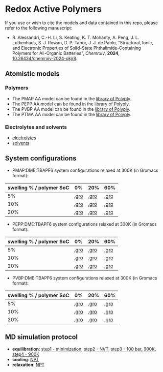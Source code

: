 # Redox Active Polymers

If you use or wish to cite the models and data contained in this repo,
please refer to the following manuscript:

- R. Alessandri, C.-H. Li, S. Keating, K. T. Mohanty, A. Peng, J. L. Lutkenhaus, S. J. Rowan, D. P. Tabor, J. J. de Pablo,
  "Structural, Ionic, and Electronic Properties of Solid-State Phthalimide-Containing Polymers for All-Organic Batteries",
  *Chemrxiv*, **2024**, [10.26434/chemrxiv-2024-qkjr8](https://doi.org/10.26434/chemrxiv-2024-qkjr8).


## Atomistic models

### Polymers

- The PMAP AA model can be found in the [library of Polyply](https://github.com/marrink-lab/polyply_1.0/blob/master/LIBRARY.md).
- The PEPP AA model can be found in the [library of Polyply](https://github.com/marrink-lab/polyply_1.0/blob/master/LIBRARY.md).
- The PVBP AA model can be found in the [library of Polyply](https://github.com/marrink-lab/polyply_1.0/blob/master/LIBRARY.md).
- The PTMA AA model can be found in the [library of Polyply](https://github.com/marrink-lab/polyply_1.0/blob/master/LIBRARY.md).

### Electrolytes and solvents

- [electrolytes](./electrolytes)
- [solvents](./solvents)


## System configurations

- PMAP:DME:TBAPF6 system configurations relaxed at 300K (in Gromacs format):

| swelling % / polymer SoC |                0% |               20% |               60% |
|--------------------------|-------------------|-------------------|-------------------|
|  5%                      | [.gro][PMAP05000] | [.gro][PMAP05020] | [.gro][PMAP05060] |
| 10%                      | [.gro][PMAP10000] | [.gro][PMAP10020] | [.gro][PMAP10060] |
| 20%                      | [.gro][PMAP20000] | [.gro][PMAP20020] | [.gro][PMAP20060] |

- PEPP:DME:TBAPF6 system configurations relaxed at 300K (in Gromacs format):

| swelling % / polymer SoC |                0% |               20% |               60% |
|--------------------------|-------------------|-------------------|-------------------|
|  5%                      | [.gro][PEPP05000] | [.gro][PEPP05020] | [.gro][PEPP05060] |
| 10%                      | [.gro][PEPP10000] | [.gro][PEPP10020] | [.gro][PEPP10060] |
| 20%                      | [.gro][PEPP20000] | [.gro][PEPP20020] | [.gro][PEPP20060] |

- PVBP:DME:TBAPF6 system configurations relaxed at 300K (in Gromacs format):

| swelling % / polymer SoC |                0% |               20% |               60% |
|--------------------------|-------------------|-------------------|-------------------|
|  5%                      | [.gro][PVBP05000] | [.gro][PVBP05020] | [.gro][PVBP05060] |
| 10%                      | [.gro][PVBP10000] | [.gro][PVBP10020] | [.gro][PVBP10060] |
| 20%                      | [.gro][PVBP20000] | [.gro][PVBP20020] | [.gro][PVBP20060] |


## MD simulation protocol

- **equilibration**: [step1 - minimization](./MD_settings/eq_step1_min.mdp), [step2 - NVT](./MD_settings/eq_step2_NVT.mdp), [step3 - 100 bar, 900K](./MD_settings/eq_step3_NPT_highP.mdp), [step4 - 900K](./MD_settings/eq_step4_NPT_highT.mdp) 
- **cooling**: [NPT](./MD_settings/cool_NPT.mdp) 
- **relaxation**: [NPT](./MD_settings/relax_NPT.mdp) 




[PMAP05000]: https://github.com/ricalessandri/redox-active-polymers/tree/main/configurations/PMAP000charge_DME_TBAPF6_05percent/relax-30mer-300K-D/1-relax-100ns-whole.gro
[PMAP05020]: https://github.com/ricalessandri/redox-active-polymers/tree/main/configurations/PMAP020charge_DME_TBAPF6_05percent/relax-30mer-300K-D/1-relax-100ns-whole.gro
[PMAP05060]: https://github.com/ricalessandri/redox-active-polymers/tree/main/configurations/PMAP060charge_DME_TBAPF6_05percent/relax-30mer-300K-D/1-relax-100ns-whole.gro
[PMAP10000]: https://github.com/ricalessandri/redox-active-polymers/tree/main/configurations/PMAP000charge_DME_TBAPF6_10percent/relax-30mer-300K-D/1-relax-100ns-whole.gro
[PMAP10020]: https://github.com/ricalessandri/redox-active-polymers/tree/main/configurations/PMAP020charge_DME_TBAPF6_10percent/relax-30mer-300K-D/1-relax-100ns-whole.gro
[PMAP10060]: https://github.com/ricalessandri/redox-active-polymers/tree/main/configurations/PMAP060charge_DME_TBAPF6_10percent/relax-30mer-300K-D/1-relax-100ns-whole.gro
[PMAP20000]: https://github.com/ricalessandri/redox-active-polymers/tree/main/configurations/PMAP000charge_DME_TBAPF6_20percent/relax-30mer-300K-D/1-relax-100ns-whole.gro
[PMAP20020]: https://github.com/ricalessandri/redox-active-polymers/tree/main/configurations/PMAP020charge_DME_TBAPF6_20percent/relax-30mer-300K-D/1-relax-100ns-whole.gro
[PMAP20060]: https://github.com/ricalessandri/redox-active-polymers/tree/main/configurations/PMAP060charge_DME_TBAPF6_20percent/relax-30mer-300K-D/1-relax-100ns-whole.gro
[PEPP05000]: https://github.com/ricalessandri/redox-active-polymers/tree/main/configurations/PEPP000charge_DME_TBAPF6_05percent/relax-30mer-300K-D/1-relax-100ns-whole.gro
[PEPP05020]: https://github.com/ricalessandri/redox-active-polymers/tree/main/configurations/PEPP020charge_DME_TBAPF6_05percent/relax-30mer-300K-D/1-relax-100ns-whole.gro
[PEPP05060]: https://github.com/ricalessandri/redox-active-polymers/tree/main/configurations/PEPP060charge_DME_TBAPF6_05percent/relax-30mer-300K-D/1-relax-100ns-whole.gro
[PEPP10000]: https://github.com/ricalessandri/redox-active-polymers/tree/main/configurations/PEPP000charge_DME_TBAPF6_10percent/relax-30mer-300K-D/1-relax-100ns-whole.gro
[PEPP10020]: https://github.com/ricalessandri/redox-active-polymers/tree/main/configurations/PEPP020charge_DME_TBAPF6_10percent/relax-30mer-300K-D/1-relax-100ns-whole.gro
[PEPP10060]: https://github.com/ricalessandri/redox-active-polymers/tree/main/configurations/PEPP060charge_DME_TBAPF6_10percent/relax-30mer-300K-D/1-relax-100ns-whole.gro
[PEPP20000]: https://github.com/ricalessandri/redox-active-polymers/tree/main/configurations/PEPP000charge_DME_TBAPF6_20percent/relax-30mer-300K-D/1-relax-100ns-whole.gro
[PEPP20020]: https://github.com/ricalessandri/redox-active-polymers/tree/main/configurations/PEPP020charge_DME_TBAPF6_20percent/relax-30mer-300K-D/1-relax-100ns-whole.gro
[PEPP20060]: https://github.com/ricalessandri/redox-active-polymers/tree/main/configurations/PEPP060charge_DME_TBAPF6_20percent/relax-30mer-300K-D/1-relax-100ns-whole.gro
[PVBP05000]: https://github.com/ricalessandri/redox-active-polymers/tree/main/configurations/PVBP000charge_DME_TBAPF6_05percent/relax-30mer-300K-D/1-relax-100ns-whole.gro
[PVBP05020]: https://github.com/ricalessandri/redox-active-polymers/tree/main/configurations/PVBP020charge_DME_TBAPF6_05percent/relax-30mer-300K-D/1-relax-100ns-whole.gro
[PVBP05060]: https://github.com/ricalessandri/redox-active-polymers/tree/main/configurations/PVBP060charge_DME_TBAPF6_05percent/relax-30mer-300K-D/1-relax-100ns-whole.gro
[PVBP10000]: https://github.com/ricalessandri/redox-active-polymers/tree/main/configurations/PVBP000charge_DME_TBAPF6_10percent/relax-30mer-300K-D/1-relax-100ns-whole.gro
[PVBP10020]: https://github.com/ricalessandri/redox-active-polymers/tree/main/configurations/PVBP020charge_DME_TBAPF6_10percent/relax-30mer-300K-D/1-relax-100ns-whole.gro
[PVBP10060]: https://github.com/ricalessandri/redox-active-polymers/tree/main/configurations/PVBP060charge_DME_TBAPF6_10percent/relax-30mer-300K-D/1-relax-100ns-whole.gro
[PVBP20000]: https://github.com/ricalessandri/redox-active-polymers/tree/main/configurations/PVBP000charge_DME_TBAPF6_20percent/relax-30mer-300K-D/1-relax-100ns-whole.gro
[PVBP20020]: https://github.com/ricalessandri/redox-active-polymers/tree/main/configurations/PVBP020charge_DME_TBAPF6_20percent/relax-30mer-300K-D/1-relax-100ns-whole.gro
[PVBP20060]: https://github.com/ricalessandri/redox-active-polymers/tree/main/configurations/PVBP060charge_DME_TBAPF6_20percent/relax-30mer-300K-D/1-relax-100ns-whole.gro


